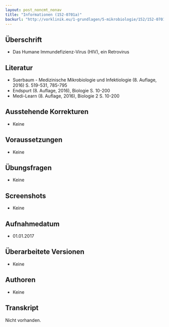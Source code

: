 ```yaml
---
layout: post_noncmt_nonav
title: "Informationen (152-0701a)"
backurl: "http://vorklinik.eu/1-grundlagen/5-mikrobiologie/152/152-0701a-hiv-retrovirus"
---
```


## Überschrift
- Das Humane Immundefizienz-Virus (HIV), ein Retrovirus

## Literatur

- Suerbaum - Medizinische Mikrobiologie und Infektiologie (8. Auflage, 2016) S. 519-531, 785-795
- Endspurt (8. Auflage, 2016), Biologie S. 10-200
- Medi-Learn (8. Auflage, 2016), Biologie 2 S. 10-200

## Ausstehende Korrekturen

- Keine

## Voraussetzungen

- Keine

## Übungsfragen

- Keine

## Screenshots

- Keine

## Aufnahmedatum
- 01.01.2017

## Überarbeitete Versionen

- Keine

## Authoren

- Keine

## Transkript

Nicht vorhanden.


